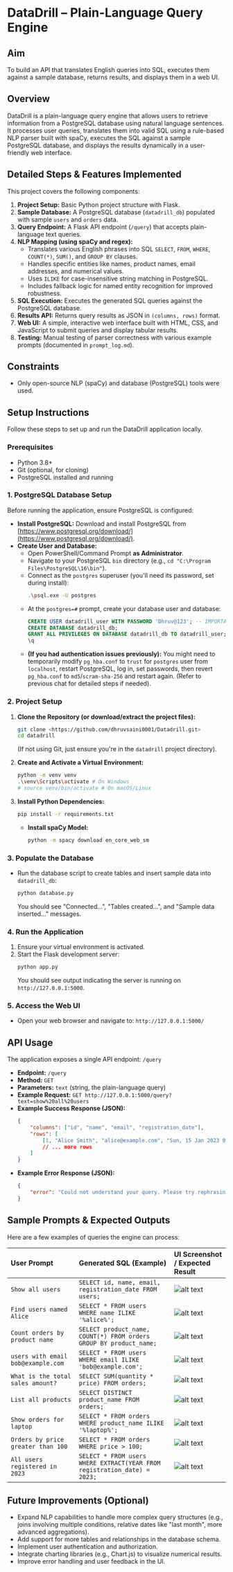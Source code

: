 # DataDrill – Plain-Language Query Engine

## Aim

To build an API that translates English queries into SQL, executes them against a sample database, returns results, and displays them in a web UI.

## Overview

DataDrill is a plain-language query engine that allows users to retrieve information from a PostgreSQL database using natural language sentences. It processes user queries, translates them into valid SQL using a rule-based NLP parser built with spaCy, executes the SQL against a sample PostgreSQL database, and displays the results dynamically in a user-friendly web interface.

## Detailed Steps & Features Implemented

This project covers the following components:

1.  **Project Setup:** Basic Python project structure with Flask.
2.  **Sample Database:** A PostgreSQL database (`datadrill_db`) populated with sample `users` and `orders` data.
3.  **Query Endpoint:** A Flask API endpoint (`/query`) that accepts plain-language text queries.
4.  **NLP Mapping (using spaCy and regex):**
    * Translates various English phrases into SQL `SELECT`, `FROM`, `WHERE`, `COUNT(*)`, `SUM()`, and `GROUP BY` clauses.
    * Handles specific entities like names, product names, email addresses, and numerical values.
    * Uses `ILIKE` for case-insensitive string matching in PostgreSQL.
    * Includes fallback logic for named entity recognition for improved robustness.
5.  **SQL Execution:** Executes the generated SQL queries against the PostgreSQL database.
6.  **Results API:** Returns query results as JSON in `(columns, rows)` format.
7.  **Web UI:** A simple, interactive web interface built with HTML, CSS, and JavaScript to submit queries and display tabular results.
8.  **Testing:** Manual testing of parser correctness with various example prompts (documented in `prompt_log.md`).

## Constraints

* Only open-source NLP (spaCy) and database (PostgreSQL) tools were used.

## Setup Instructions

Follow these steps to set up and run the DataDrill application locally.

### Prerequisites

* Python 3.8+
* Git (optional, for cloning)
* PostgreSQL installed and running

### 1. PostgreSQL Database Setup

Before running the application, ensure PostgreSQL is configured:

* **Install PostgreSQL:** Download and install PostgreSQL from [https://www.postgresql.org/download/](https://www.postgresql.org/download/).
* **Create User and Database:**
    * Open PowerShell/Command Prompt **as Administrator**.
    * Navigate to your PostgreSQL `bin` directory (e.g., `cd "C:\Program Files\PostgreSQL\16\bin"`).
    * Connect as the `postgres` superuser (you'll need its password, set during install):
        ```bash
        .\psql.exe -U postgres
        ```
    * At the `postgres=#` prompt, create your database user and database:
        ```sql
        CREATE USER datadrill_user WITH PASSWORD 'Dhruv@123'; -- IMPORTANT: Use your actual strong password here
        CREATE DATABASE datadrill_db;
        GRANT ALL PRIVILEGES ON DATABASE datadrill_db TO datadrill_user;
        \q
        ```
    * **(If you had authentication issues previously):** You might need to temporarily modify `pg_hba.conf` to `trust` for `postgres` user from `localhost`, restart PostgreSQL, log in, set passwords, then revert `pg_hba.conf` to `md5`/`scram-sha-256` and restart again. (Refer to previous chat for detailed steps if needed).

### 2. Project Setup

1.  **Clone the Repository (or download/extract the project files):**
    ```bash
    git clone <https://github.com/dhruvsaini0001/Datadrill.git>
    cd datadrill
    ```
    (If not using Git, just ensure you're in the `datadrill` project directory).

2.  **Create and Activate a Virtual Environment:**
    ```bash
    python -m venv venv
    .\venv\Scripts\activate # On Windows
    # source venv/bin/activate # On macOS/Linux
    ```

3.  **Install Python Dependencies:**
    ```bash
    pip install -r requirements.txt
    ```
    * **Install spaCy Model:**
        ```bash
        python -m spacy download en_core_web_sm
        ```

### 3. Populate the Database

* Run the database script to create tables and insert sample data into `datadrill_db`:
    ```bash
    python database.py
    ```
    You should see "Connected...", "Tables created...", and "Sample data inserted..." messages.

### 4. Run the Application

1.  Ensure your virtual environment is activated.
2.  Start the Flask development server:
    ```bash
    python app.py
    ```
    You should see output indicating the server is running on `http://127.0.0.1:5000`.

### 5. Access the Web UI

* Open your web browser and navigate to: `http://127.0.0.1:5000/`

## API Usage

The application exposes a single API endpoint: `/query`

* **Endpoint:** `/query`
* **Method:** `GET`
* **Parameters:** `text` (string, the plain-language query)
* **Example Request:** `GET http://127.0.0.1:5000/query?text=show%20all%20users`
* **Example Success Response (JSON):**
    ```json
    {
        "columns": ["id", "name", "email", "registration_date"],
        "rows": [
            [1, "Alice Smith", "alice@example.com", "Sun, 15 Jan 2023 00:00:00 GMT"],
            // ... more rows
        ]
    }
    ```
* **Example Error Response (JSON):**
    ```json
    {
        "error": "Could not understand your query. Please try rephrasing."
    }
    ```

## Sample Prompts & Expected Outputs

Here are a few examples of queries the engine can process:

| User Prompt                         | Generated SQL (Example)                                                                  | UI Screenshot / Expected Result |
| :---------------------------------- | :--------------------------------------------------------------------------------------- | :------------------------------ |
| `Show all users`                    | `SELECT id, name, email, registration_date FROM users;`                                  | ![alt text](prompt_log_ss/image.png) |
| `Find users named Alice`            | `SELECT * FROM users WHERE name ILIKE '%alice%';`                                        | ![alt text](prompt_log_ss/image-8.png)     |
| `Count orders by product name`      | `SELECT product_name, COUNT(*) FROM orders GROUP BY product_name;`                       | ![alt text](prompt_log_ss/image-10.png)|
| `users with email bob@example.com`  | `SELECT * FROM users WHERE email ILIKE 'bob@example.com';`                               | ![alt text](prompt_log_ss/image-9.png)      |
| `What is the total sales amount?`   | `SELECT SUM(quantity * price) FROM orders;`                                              | ![alt text](prompt_log_ss/image-11.png)     |
| `List all products`                 | `SELECT DISTINCT product_name FROM orders;`                                              | ![alt text](prompt_log_ss/image-12.png)    |
| `Show orders for laptop`            | `SELECT * FROM orders WHERE product_name ILIKE '%laptop%';`                              | ![alt text](prompt_log_ss/image-1.png)   |
| `Orders by price greater than 100`  | `SELECT * FROM orders WHERE price > 100;`                                                | ![alt text](prompt_log_ss/image-2.png) |
| `All users registered in 2023`      | `SELECT * FROM users WHERE EXTRACT(YEAR FROM registration_date) = 2023;`                 | ![alt text](prompt_log_ss/image-5.png)|


## Future Improvements (Optional)

* Expand NLP capabilities to handle more complex query structures (e.g., joins involving multiple conditions, relative dates like "last month", more advanced aggregations).
* Add support for more tables and relationships in the database schema.
* Implement user authentication and authorization.
* Integrate charting libraries (e.g., Chart.js) to visualize numerical results.
* Improve error handling and user feedback in the UI.
